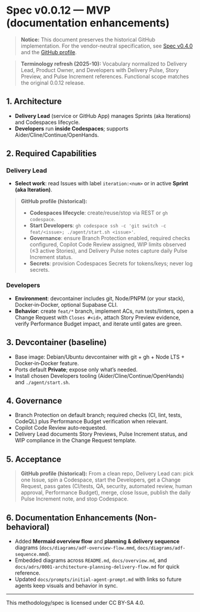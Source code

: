 # Spec v0.0.12 — MVP (documentation enhancements)

> **Notice:** This document preserves the historical GitHub implementation. For the vendor-neutral specification, see [Spec v0.4.0](../../spec.v0.4.0.md) and the [GitHub profile](../../profiles/github.md).

> **Terminology refresh (2025-10):** Vocabulary normalized to Delivery Lead, Product Owner, and Developers with Delivery Pulse, Story Preview, and Pulse Increment references. Functional scope matches the original 0.0.12 release.

## 1. Architecture
- **Delivery Lead** (service or GitHub App) manages Sprints (aka Iterations) and Codespaces lifecycle.
- **Developers** run **inside Codespaces**; supports Aider/Cline/Continue/OpenHands.

## 2. Required Capabilities
### Delivery Lead
- **Select work**: read Issues with label `iteration:<num>` or in active **Sprint (aka Iteration)**.

> **GitHub profile (historical):**
> - **Codespaces lifecycle**: create/reuse/stop via REST or `gh codespace`.
> - **Start Developers**: `gh codespace ssh -c 'git switch -c feat/<issue>; ./agent/start.sh <issue>'`.
> - **Governance**: ensure Branch Protection enabled, required checks configured, Copilot Code Review assigned, WIP limits observed (≤3 active Stories), and Delivery Pulse notes capture daily Pulse Increment status.
> - **Secrets**: provision Codespaces Secrets for tokens/keys; never log secrets.

### Developers
- **Environment**: devcontainer includes git, Node/PNPM (or your stack), Docker‑in‑Docker, optional Supabase CLI.
- **Behavior**: create `feat/*` branch, implement ACs, run tests/linters, open a Change Request with `Closes #<id>`, attach Story Preview evidence, verify Performance Budget impact, and iterate until gates are green.

## 3. Devcontainer (baseline)
- Base image: Debian/Ubuntu devcontainer with git + gh + Node LTS + Docker‑in‑Docker feature.
- Ports default **Private**; expose only what’s needed.
- Install chosen Developers tooling (Aider/Cline/Continue/OpenHands) and `./agent/start.sh`.

## 4. Governance
- Branch Protection on default branch; required checks (CI, lint, tests, CodeQL) plus Performance Budget verification when relevant.
- Copilot Code Review auto‑requested.
- Delivery Lead documents Story Previews, Pulse Increment status, and WIP compliance in the Change Request template.

## 5. Acceptance
> **GitHub profile (historical):** From a clean repo, Delivery Lead can: pick one Issue, spin a Codespace, start the Developers, get a Change Request, pass gates (CI/tests, QA, security, automated review, human approval, Performance Budget), merge, close Issue, publish the daily Pulse Increment note, and stop Codespace.

## 6. Documentation Enhancements (Non-behavioral)
- Added **Mermaid overview flow** and **planning & delivery sequence** diagrams (`docs/diagrams/adf-overview-flow.mmd`, `docs/diagrams/adf-sequence.mmd`).
- Embedded diagrams across `README.md`, `docs/overview.md`, and `docs/adrs/0001-architecture-planning-delivery-flow.md` for quick reference.
- Updated `docs/prompts/initial-agent-prompt.md` with links so future agents keep visuals and behavior in sync.

---

This methodology/spec is licensed under CC BY-SA 4.0.
